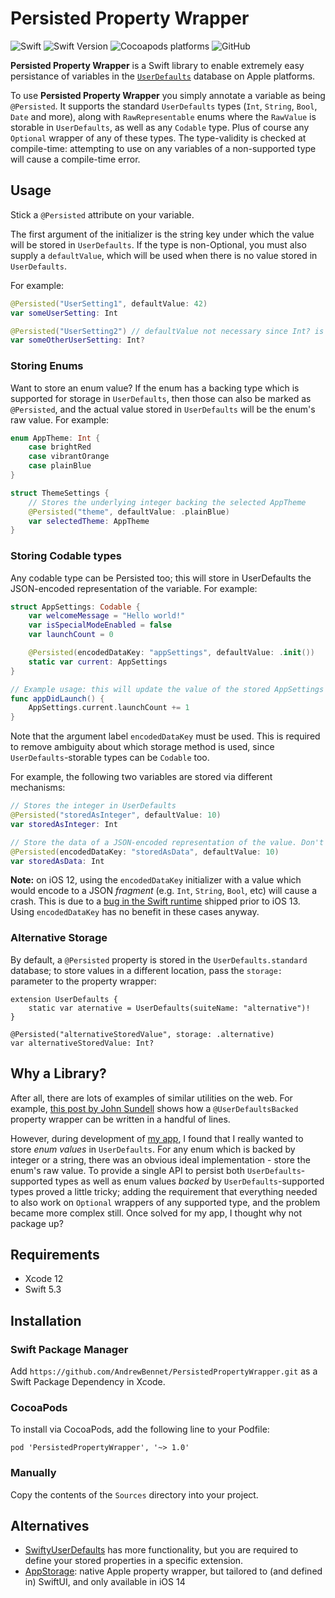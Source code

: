 # Persisted Property Wrapper
![Swift](https://github.com/AndrewBennet/PersistedPropertyWrapper/workflows/Swift/badge.svg)
![Swift Version](https://img.shields.io/badge/Swift-5.3-F16D39.svg?style=flat)
![Cocoapods platforms](https://img.shields.io/cocoapods/p/PersistedPropertyWrapper)
![GitHub](https://img.shields.io/github/license/AndrewBennet/PersistedPropertyWrapper)

**Persisted Property Wrapper** is a Swift library to enable extremely easy persistance of variables in the [`UserDefaults`](https://developer.apple.com/documentation/foundation/userdefaults) database on Apple platforms.

To use **Persisted Property Wrapper** you simply annotate a variable as being `@Persisted`. It supports the standard `UserDefaults` types (`Int`, `String`, `Bool`, `Date` and more), along with `RawRepresentable` enums where the `RawValue` is storable in `UserDefaults`, as well as any `Codable` type. Plus of course any `Optional` wrapper of any of these types. The type-validity is checked at compile-time: attempting to use on any variables of a non-supported type will cause a compile-time error. 

## Usage

Stick a `@Persisted` attribute on your variable.

The first argument of the initializer is the string key under which the value will be stored in `UserDefaults`. If the type is non-Optional, you must also supply a `defaultValue`, which will be used when there is no value stored in `UserDefaults`.

For example:
```swift
@Persisted("UserSetting1", defaultValue: 42)
var someUserSetting: Int

@Persisted("UserSetting2") // defaultValue not necessary since Int? is an Optional type
var someOtherUserSetting: Int?
```

### Storing Enums
Want to store an enum value? If the enum has a backing type which is supported for storage in `UserDefaults`, then those can also be marked as `@Persisted`, and the actual value stored in `UserDefaults` will be the enum's raw value. For example:

```swift
enum AppTheme: Int {
    case brightRed
    case vibrantOrange
    case plainBlue
}

struct ThemeSettings {
    // Stores the underlying integer backing the selected AppTheme
    @Persisted("theme", defaultValue: .plainBlue)
    var selectedTheme: AppTheme
}
```

### Storing Codable types
Any codable type can be Persisted too; this will store in UserDefaults the JSON-encoded representation of the variable. For example:

```swift
struct AppSettings: Codable {
    var welcomeMessage = "Hello world!"
    var isSpecialModeEnabled = false
    var launchCount = 0

    @Persisted(encodedDataKey: "appSettings", defaultValue: .init())
    static var current: AppSettings
}

// Example usage: this will update the value of the stored AppSettings
func appDidLaunch() {
    AppSettings.current.launchCount += 1
}
```

Note that the argument label `encodedDataKey` must be used. This is required to remove ambiguity about which storage method is used, since `UserDefaults`-storable types can be `Codable` too.

For example, the following two variables are stored via different mechanisms:
```swift
// Stores the integer in UserDefaults
@Persisted("storedAsInteger", defaultValue: 10)
var storedAsInteger: Int

// Store the data of a JSON-encoded representation of the value. Don't use on iOS 12!
@Persisted(encodedDataKey: "storedAsData", defaultValue: 10)
var storedAsData: Int
```

**Note:** on iOS 12, using the `encodedDataKey` initializer with a value which would encode to a JSON _fragment_ (e.g. `Int`, `String`, `Bool`, etc) will cause a crash. This is due to a [bug in the Swift runtime](https://bugs.swift.org/browse/SR-6163) shipped prior to iOS 13. Using `encodedDataKey` has no benefit in these cases anyway.

### Alternative Storage
By default, a `@Persisted` property is stored in the `UserDefaults.standard` database; to store values in a different location, pass the `storage: ` parameter to the property wrapper:

```
extension UserDefaults {
    static var aternative = UserDefaults(suiteName: "alternative")!
}

@Persisted("alternativeStoredValue", storage: .alternative)
var alternativeStoredValue: Int?
```

## Why a Library?
After all, there are lots of examples of similar utilities on the web. For example, [this post by John Sundell](https://www.swiftbysundell.com/articles/property-wrappers-in-swift/#a-propertys-properties) shows how a `@UserDefaultsBacked` property wrapper can be written in a handful of lines. 

However, during development of [my app](https://github.com/AndrewBennet/ReadingList), I found that I really wanted to store _enum values_ in `UserDefaults`. For any enum which is backed by integer or a string, there was an obvious ideal implementation - store the enum's raw value. To provide a single API to persist both  `UserDefaults`-supported types as well as enum values _backed_ by `UserDefaults`-supported types proved a little tricky; adding the requirement that everything needed to also work on `Optional` wrappers of any supported type, and the problem became more complex still. Once solved for my app, I thought why not package up?

## Requirements

- Xcode 12
- Swift 5.3

## Installation

### Swift Package Manager
Add `https://github.com/AndrewBennet/PersistedPropertyWrapper.git` as a Swift Package Dependency in Xcode.

### CocoaPods
To install via CocoaPods, add the following line to your Podfile:
```
pod 'PersistedPropertyWrapper', '~> 1.0'
```

### Manually
Copy the contents of the `Sources` directory into your project.

## Alternatives

- [SwiftyUserDefaults](https://github.com/sunshinejr/SwiftyUserDefaults) has more functionality, but you are required to define your stored properties in a specific extension.
- [AppStorage](https://developer.apple.com/documentation/swiftui/appstorage): native Apple property wrapper, but tailored to (and defined in) SwiftUI, and only available in iOS 14

